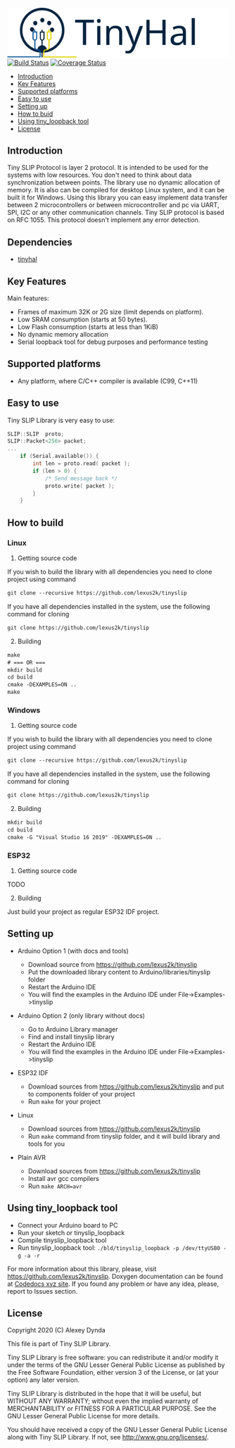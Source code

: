 ![Tiny SLIP Protocol](.travis/tinylogo.svg)<br>
[![Build Status](https://travis-ci.com/lexus2k/tinyslip.svg?branch=main)](https://travis-ci.com/lexus2k/tinyslip)
[![Coverage Status](https://coveralls.io/repos/github/lexus2k/tinyslip/badge.svg?branch=master)](https://coveralls.io/github/lexus2k/tinyslip?branch=main)

[tocstart]: # (toc start)

  * [Introduction](#introduction)
  * [Key Features](#key-features)
  * [Supported platforms](#supported-platforms)
  * [Easy to use](#easy-to-use)
  * [Setting up](#setting-up)
  * [How to buid](#how-to-build)
  * [Using tiny_loopback tool](#using-tiny_loopback-tool)
  * [License](#license)

[tocend]: # (toc end)

## Introduction

Tiny SLIP Protocol is layer 2 protocol. It is intended to be used for the systems with low resources.
You don't need to think about data synchronization between points. The library use no dynamic allocation of memory.
It is also can be compiled for desktop Linux system, and it can be built it for Windows.
Using this library you can easy implement data transfer between 2 microcontrollers or between microcontroller and pc via UART, SPI,
I2C or any other communication channels.
Tiny SLIP protocol is based on RFC 1055.
This protocol doesn't implement any error detection.

## Dependencies

 * [tinyhal](https://github.com/lexus2k/tinyhal)

## Key Features

Main features:
 * Frames of maximum 32K or 2G size (limit depends on platform).
 * Low SRAM consumption (starts at 50 bytes).
 * Low Flash consumption (starts at less than 1KiB)
 * No dynamic memory allocation
 * Serial loopback tool for debug purposes and performance testing

## Supported platforms

 * Any platform, where C/C++ compiler is available (C99, C++11)

## Easy to use

Tiny SLIP Library is very easy to use:
```.cpp
SLIP::SLIP  proto;
SLIP::Packet<256> packet;
...
    if (Serial.available()) {
        int len = proto.read( packet );
        if (len > 0) {
            /* Send message back */
            proto.write( packet );
        }
    }
```

## How to build

### Linux

1. Getting source code

If you wish to build the library with all dependencies you need to clone project using command
```.txt
git clone --recursive https://github.com/lexus2k/tinyslip
```
If you have all dependencies installed in the system, use the following command for cloning
```.txt
git clone https://github.com/lexus2k/tinyslip
```

2. Building
```.txt
make
# === OR ===
mkdir build
cd build
cmake -DEXAMPLES=ON ..
make
```

### Windows

1. Getting source code

If you wish to build the library with all dependencies you need to clone project using command
```.txt
git clone --recursive https://github.com/lexus2k/tinyslip
```
If you have all dependencies installed in the system, use the following command for cloning
```.txt
git clone https://github.com/lexus2k/tinyslip
```

2. Building
```.txt
mkdir build
cd build
cmake -G "Visual Studio 16 2019" -DEXAMPLES=ON ..
```

### ESP32

1. Getting source code

TODO

2. Building

Just build your project as regular ESP32 IDF project.

## Setting up

 * Arduino Option 1 (with docs and tools)
   * Download source from https://github.com/lexus2k/tinyslip
   * Put the downloaded library content to Arduino/libraries/tinyslip folder
   * Restart the Arduino IDE
   * You will find the examples in the Arduino IDE under File->Examples->tinyslip

 * Arduino Option 2 (only library without docs)
   * Go to Arduino Library manager
   * Find and install tinyslip library
   * Restart the Arduino IDE
   * You will find the examples in the Arduino IDE under File->Examples->tinyslip

 * ESP32 IDF
   * Download sources from https://github.com/lexus2k/tinyslip and put to components
     folder of your project
   * Run `make` for your project

 * Linux
   * Download sources from https://github.com/lexus2k/tinyslip
   * Run `make` command from tinyslip folder, and it will build library and tools for you

 * Plain AVR
   * Download sources from https://github.com/lexus2k/tinyslip
   * Install avr gcc compilers
   * Run `make ARCH=avr`

## Using tiny_loopback tool

 * Connect your Arduino board to PC
 * Run your sketch or tinyslip_loopback
 * Compile tinyslip_loopback tool
 * Run tinyslip_loopback tool: `./bld/tinyslip_loopback -p /dev/ttyUSB0 -g -a -r`

For more information about this library, please, visit https://github.com/lexus2k/tinyslip.
Doxygen documentation can be found at [Codedocs xyz site](http://codedocs.xyz/tinyslip).
If you found any problem or have any idea, please, report to Issues section.

## License

Copyright 2020 (C) Alexey Dynda

This file is part of Tiny SLIP Library.

Tiny SLIP Library is free software: you can redistribute it and/or modify
it under the terms of the GNU Lesser General Public License as published by
the Free Software Foundation, either version 3 of the License, or
(at your option) any later version.

Tiny SLIP Library is distributed in the hope that it will be useful,
but WITHOUT ANY WARRANTY; without even the implied warranty of
MERCHANTABILITY or FITNESS FOR A PARTICULAR PURPOSE.  See the
GNU Lesser General Public License for more details.

You should have received a copy of the GNU Lesser General Public License
along with Tiny SLIP Library.  If not, see <http://www.gnu.org/licenses/>.

